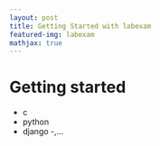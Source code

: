 ```yaml
---
layout: post
title: Getting Started with labexam
featured-img: labexam
mathjax: true
---
```


# Getting started

- c
- python
- django
-,...